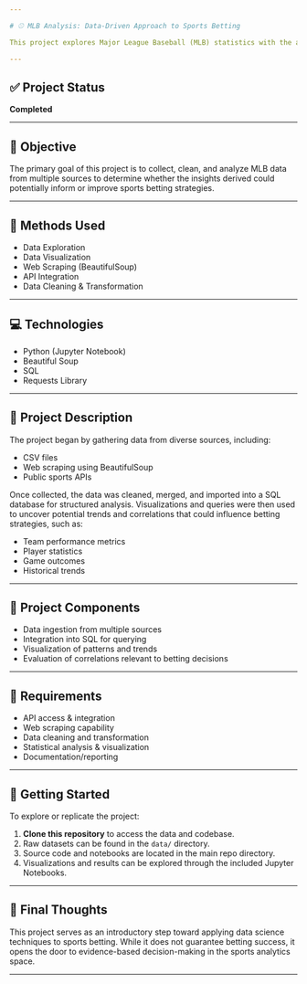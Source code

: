 ```yaml
---

# ⚾ MLB Analysis: Data-Driven Approach to Sports Betting

This project explores Major League Baseball (MLB) statistics with the aim of evaluating whether historical data can support more informed sports betting decisions.

---
```


## ✅ Project Status

**Completed**

---

## 🎯 Objective

The primary goal of this project is to collect, clean, and analyze MLB data from multiple sources to determine whether the insights derived could potentially inform or improve sports betting strategies.

---

## 🧰 Methods Used

* Data Exploration
* Data Visualization
* Web Scraping (BeautifulSoup)
* API Integration
* Data Cleaning & Transformation

---

## 💻 Technologies

* Python (Jupyter Notebook)
* Beautiful Soup
* SQL
* Requests Library

---

## 📄 Project Description

The project began by gathering data from diverse sources, including:

* CSV files
* Web scraping using BeautifulSoup
* Public sports APIs

Once collected, the data was cleaned, merged, and imported into a SQL database for structured analysis. Visualizations and queries were then used to uncover potential trends and correlations that could influence betting strategies, such as:

* Team performance metrics
* Player statistics
* Game outcomes
* Historical trends

---

## 📌 Project Components

* Data ingestion from multiple sources
* Integration into SQL for querying
* Visualization of patterns and trends
* Evaluation of correlations relevant to betting decisions

---

## 📝 Requirements

* API access & integration
* Web scraping capability
* Data cleaning and transformation
* Statistical analysis & visualization
* Documentation/reporting

---

## 🚀 Getting Started

To explore or replicate the project:

1. **Clone this repository** to access the data and codebase.
2. Raw datasets can be found in the `data/` directory.
3. Source code and notebooks are located in the main repo directory.
4. Visualizations and results can be explored through the included Jupyter Notebooks.

---

## 📢 Final Thoughts

This project serves as an introductory step toward applying data science techniques to sports betting. While it does not guarantee betting success, it opens the door to evidence-based decision-making in the sports analytics space.

---
